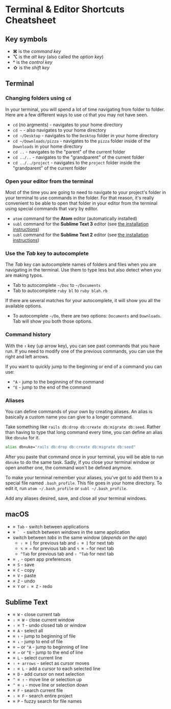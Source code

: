 Terminal & Editor Shortcuts Cheatsheet
======================================

Key symbols
-----------
- **⌘** is the _command key_
- **⌥** is the _alt key_ (also called the _option key_)
- **^** is the _control key_
- **⇧** is the _shift key_


Terminal
--------

### Changing folders using `cd` ###

In your terminal, you will spend a lot of time navigating from folder to folder.
Here are a few different ways to use `cd` that you may not have seen.

- `cd` (no argments) - navigates to your home directory
- `cd ~` - also navigates to your home directory
- `cd ~/Desktop` - navigates to the `Desktop` folder in your home directory
- `cd ~/Downloads/pizza` - navigates to the `pizza` folder inside of the `Downloads` in your home directory
- `cd ..` - navigates to the "parent" of the current folder
- `cd ../..` - navigates to the "grandparent" of the current folder
- `cd ../../project` - navigates to the `project` folder inside the "grandparent" of the current folder


### Open your editor from the terminal ###

Most of the time you are going to need to navigate to your project's folder
in your terminal to use commands in the folder.
For that reason, it's really convenient
to be able to open that folder in your editor from the terminal
using special commands that vary by editor.

- `atom` command for the **Atom** editor (automatically installed)
- `subl` command for the **Sublime Text 3** editor
  (see [the installation instructions](https://www.sublimetext.com/docs/3/osx_command_line.html))
- `subl` command for the **Sublime Text 2** editor
  (see [the installation instructions](https://www.sublimetext.com/docs/2/osx_command_line.html))


### Use the _Tab_ key to autocomplete ###

The _Tab_ key can autocomplete names of folders and files
when you are navigating in the terminal.
Use them to type less but also detect when you are making typos.

- Tab to autocomplete `~/Doc` to `~/Documents`
- Tab to autocomplete `ruby bl` to `ruby blah.rb`


If there are several matches for your autocomplete,
it will show you all the available options.

- To autocomplete `~/Do`, there are two options: `Documents` and `Downloads`.
  Tab will show you both those options.


### Command history ###

With the `↑` key (up arrow key), you can see past commands that you have run.
If you need to modify one of the previous commands,
you can use the right and left arrows.

If you want to quickly jump to the beginning or end of a command you can use:

- `^A` - jump to the beginning of the command
- `^E` - jump to the end of the command


### Aliases ###

You can define commands of your own by creating aliases.
An alias is basically a custom name you can give to a longer command.

Take something like `rails db:drop db:create db:migrate db:seed`.
Rather than having to type that long command every time,
you can define an alias like `dbnuke` for it.

```bash
alias dbnuke="rails db:drop db:create db:migrate db:seed"
```

After you paste that command once in your terminal,
you will be able to run `dbnuke` to do the same task.
Sadly, if you close your terminal window or open another one,
the command won't be defined anymore.

To make your terminal remember your aliases,
you've got to add them to a special file named `.bash_profile`.
This file goes in your home directory.
To edit it, run `atom ~/.bash_profile` or `subl ~/.bash_profile`.

Add any aliases desired, save, and close all your terminal windows.


macOS
-----
- `⌘ Tab` - switch between applications
- ``⌘ ` `` - switch between _windows_ in the same application
- switch between _tabs_ in the same window (_depends on the app_)
  * `⇧ ⌘ [` for previous tab and `⇧ ⌘ ]` for next tab
  * `⌥ ⌘ ←` for previous tab and `⌥ ⌘ →` for next tab
  * `^Tab` for previous tab and `⇧ ^Tab` for next tab
- `⌘ ,` - open app preferences
- `⌘ S` - save
- `⌘ C` - copy
- `⌘ V` - paste
- `⌘ Z` - undo
- `⌘ Y` or `⇧ ⌘ Z` - redo

Sublime Text
------------
- `⌘ W` - close current tab
- `⇧ ⌘ W` - close current window
- `⇧ ⌘ T` - undo closed tab or window
- `⌘ A` -  select all
- `⌘ ↑` - jump to beginning of file
- `⌘ ↓` - jump to end of file
- `⌘ ←` or `^A` - jump to beginning of line
- `⌘ →` or `^E` - jump to the end of line
- `⌘ L` - select current line
- `⇧ + arrows` - select as cursor moves
- `⇧ ⌘ L` - add a cursor to each selected line
- `⌘ D` - add cursor on next selection
- `^ ⌘ ↑` - move line or selection up
- `^ ⌘ ↓` - move line or selection down
- `⌘ F` - search current file
- `⇧ ⌘ F` - search entire project
- `⌘ P` - fuzzy search for file names
